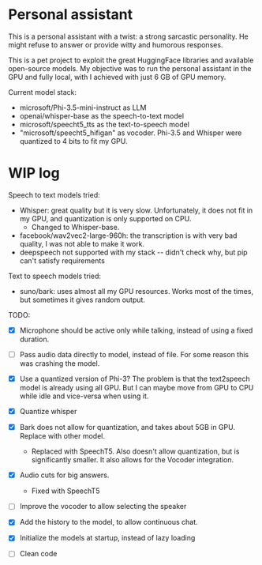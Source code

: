 # Personal assistant
This is a personal assistant with a twist: a strong sarcastic personality. He might refuse to answer or provide witty and humorous responses.

This is a pet project to exploit the great HuggingFace libraries and available open-source models. My objective was to run the personal assistant in the GPU and fully local, with I achieved with just 6 GB of GPU memory.

Current model stack:
- microsoft/Phi-3.5-mini-instruct as LLM
- openai/whisper-base as the speech-to-text model
- microsoft/speecht5_tts as the text-to-speech model
- "microsoft/speecht5_hifigan" as vocoder.
Phi-3.5 and Whisper were quantized to 4 bits to fit my GPU.

# WIP log
Speech to text models tried:
* Whisper: great quality but it is very slow. Unfortunately, it does not fit in my GPU, and quantization is only supported on CPU.
    * Changed to Whisper-base.
* facebook/wav2vec2-large-960h: the transcription is with very bad quality, I was not able to make it work. 
* deepspeech not supported with my stack -- didn't check why, but pip can't satisfy requirements

Text to speech models tried:
* suno/bark: uses almost all my GPU resources. Works most of the times, but sometimes it gives random output.

TODO:
- [x] Microphone should be active only while talking, instead of using a fixed duration.
- [ ] Pass audio data directly to model, instead of file. For some reason this was crashing the model.
- [x] Use a quantized version of Phi-3? The problem is that the text2speech model is already using all GPU. But I can maybe move from GPU to CPU while idle and vice-versa when using it.
- [x] Quantize whisper
- [x] Bark does not allow for quantization, and takes about 5GB in GPU. Replace with other model. 
    - Replaced with SpeechT5. Also doesn't allow quantization, but is significantly smaller. It also allows for the Vocoder integration.
- [x] Audio cuts for big answers.
    - Fixed with SpeechT5
- [ ] Improve the vocoder to allow selecting the speaker
- [x] Add the history to the model, to allow continuous chat.
- [x] Initialize the models at startup, instead of lazy loading
- [ ] Clean code

